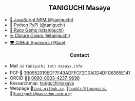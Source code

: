 <h2 align="center">TANIGUCHI Masaya</h2>

- [:evergreen_tree: JavaScript NPM (@taniguchi)](https://www.npmjs.com/~taniguchi)
- [:snake: Python PyPI (@taniguchi)](https://pypi.org/user/taniguchi/)
- [:gem: Ruby Gems (@taniguchi)](https://rubygems.org/profiles/taniguchi)
- [:coffee: Clojure Cojars (@taniguchi)](https://clojars.org/users/taniguchi)
- [:heart: GitHub Sponsors (@tani)](https://github.com/sponsors/tani)

<h3 align="center">Contact</h3>

- Mail :envelope: `taniguchi (at) masaya.info`
- PGP :key: [3B0952019EDF7F49ADFFCF2C0ADD4DFC6385E141](https://keys.openpgp.org/search?q=3B0952019EDF7F49ADFFCF2C0ADD4DFC6385E141)
- ORCID :scientist: [0000-0003-4237-9998](https://orcid.org/0000-0003-4237-9998)
- Researchmap: [taniguchimasaya](https://researchmap.jp/taniguchimasaya)
- Webpage :link:[`tani.github.io`](http://taniguchi.masaya.info), :link:[`tumblr/@taniguchi`](https://taniguchi.tumblr.com), :link:[`@taniguchi@mastodon.acm.org`](https://mastodon.acm.org/@taniguchi/)
